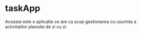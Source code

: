 # taskApp
Aceasta este o aplicatie ce are ca scop gestionarea cu usurinta a activitatilor planuite de zi cu zi.
